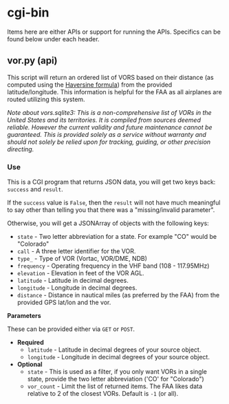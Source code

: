 # cgi-bin

Items here are either APIs or support for running the APIs.  Specifics can be found below under each header.

## vor.py (api)

This script will return an ordered list of VORS based on their distance (as computed using the [Haversine formula](http://en.wikipedia.org/wiki/Haversine_formula)) from the provided latitude/longitude.  This information is helpful for the FAA as all airplanes are routed utilizing this system.

*Note about vors.sqlite3: This is a non-comprehensive list of VORs in the United States and its territories.  It is compiled from sources deemed reliable.  However the current validity and future maintenance cannot be guaranteed.  This is provided solely as a service without warranty and should not solely be relied upon for tracking, guiding, or other precision directing.*

### Use

This is a CGI program that returns JSON data, you will get two keys back: `success` and `result`.

If the `success` value is `False`, then the `result` will not have much meaningful to say other than telling you that there was a "missing/invalid parameter".

Otherwise, you will get a JSONArray of objects with the following keys: 
* `state` - Two letter abbreviation for a state.  For example "CO" would be "Colorado"
* `call` - A three letter identifier for the VOR.
* `type_` - Type of VOR (Vortac, VOR/DME, NDB)
* `frequency` - Operating frequency in the VHF band (108 - 117.95MHz)
* `elevation` - Elevation in feet of the VOR AGL.
* `latitude` - Latitude in decimal degrees.
* `longitude` - Longitude in decimal degrees.
* `distance` - Distance in nautical miles (as preferred by the FAA) from the provided GPS lat/lon and the vor.

**Parameters**

These can be provided either via `GET` or `POST`.

* **Required**
    * `latitude` - Latitude in decimal degrees of your source object.
    * `longitude` - Longitude in decimal degrees of your source object.
* **Optional**
    * `state` - This is used as a filter, if you only want VORs in a single state, provide the two letter abbreviation ('CO' for "Colorado")
    * `vor_count` - Limit the list of returned items.  The FAA likes data relative to 2 of the closest VORs. Default is `-1` (or all).
